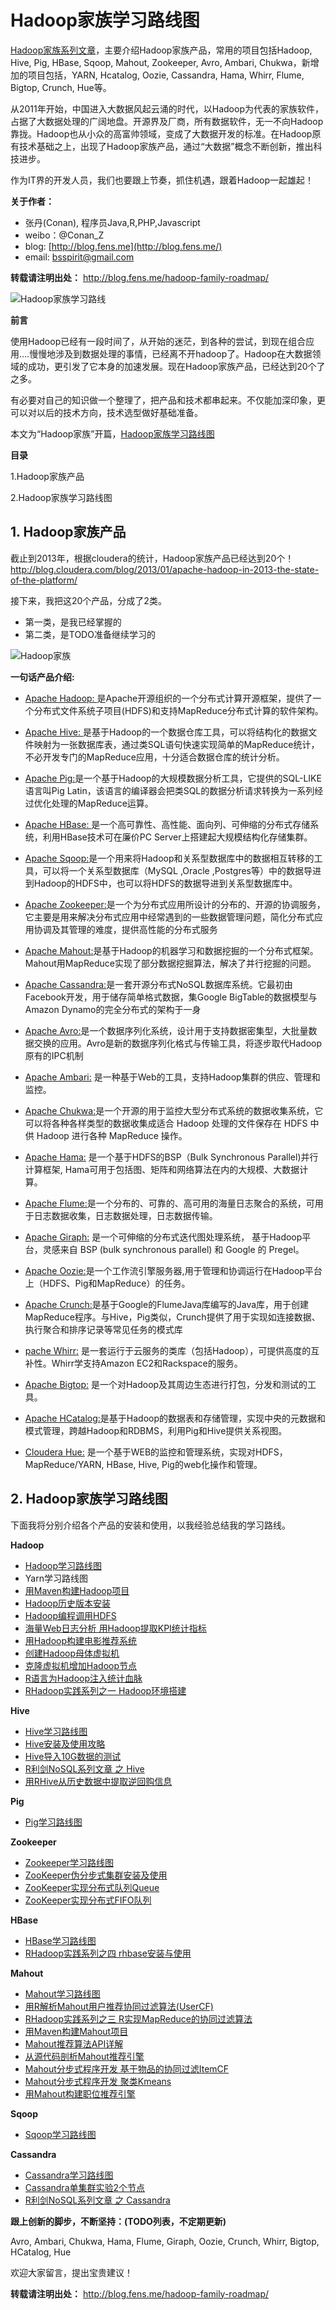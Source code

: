Hadoop家族学习路线图
=======================

[Hadoop家族系列文章](http://blog.fens.me/series-hadoop-family/)，主要介绍Hadoop家族产品，常用的项目包括Hadoop, Hive, Pig, HBase, Sqoop, Mahout, Zookeeper, Avro, Ambari, Chukwa，新增加的项目包括，YARN, Hcatalog, Oozie, Cassandra, Hama, Whirr, Flume, Bigtop, Crunch, Hue等。

从2011年开始，中国进入大数据风起云涌的时代，以Hadoop为代表的家族软件，占据了大数据处理的广阔地盘。开源界及厂商，所有数据软件，无一不向Hadoop靠拢。Hadoop也从小众的高富帅领域，变成了大数据开发的标准。在Hadoop原有技术基础之上，出现了Hadoop家族产品，通过“大数据”概念不断创新，推出科技进步。

作为IT界的开发人员，我们也要跟上节奏，抓住机遇，跟着Hadoop一起雄起！

**关于作者：**

+ 张丹(Conan), 程序员Java,R,PHP,Javascript
+ weibo：@Conan_Z
+ blog: [http://blog.fens.me](http://blog.fens.me/)
+ email: bsspirit@gmail.com


**转载请注明出处：**
http://blog.fens.me/hadoop-family-roadmap/

![Hadoop家族学习路线](http://blog.fens.me/wp-content/uploads/2013/09/hadoopFamilyRoadmap.png)


**前言**

使用Hadoop已经有一段时间了，从开始的迷茫，到各种的尝试，到现在组合应用….慢慢地涉及到数据处理的事情，已经离不开hadoop了。Hadoop在大数据领域的成功，更引发了它本身的加速发展。现在Hadoop家族产品，已经达到20个了之多。

有必要对自己的知识做一个整理了，把产品和技术都串起来。不仅能加深印象，更可以对以后的技术方向，技术选型做好基础准备。

本文为“Hadoop家族”开篇，[Hadoop家族学习路线图](http://blog.fens.me/hadoop-family-roadmap/)

**目录**

1.Hadoop家族产品

2.Hadoop家族学习路线图

## 1. Hadoop家族产品

截止到2013年，根据cloudera的统计，Hadoop家族产品已经达到20个！
http://blog.cloudera.com/blog/2013/01/apache-hadoop-in-2013-the-state-of-the-platform/

接下来，我把这20个产品，分成了2类。

+ 第一类，是我已经掌握的
+ 第二类，是TODO准备继续学习的

![Hadoop家族](http://blog.fens.me/wp-content/uploads/2013/09/HadoopFamilySmall.png)

**一句话产品介绍:**

+ [Apache Hadoop: ](http://hadoop.apache.org/)是Apache开源组织的一个分布式计算开源框架，提供了一个分布式文件系统子项目(HDFS)和支持MapReduce分布式计算的软件架构。

+ [Apache Hive: ](http://hive.apache.org/)是基于Hadoop的一个数据仓库工具，可以将结构化的数据文件映射为一张数据库表，通过类SQL语句快速实现简单的MapReduce统计，不必开发专门的MapReduce应用，十分适合数据仓库的统计分析。
+ [Apache Pig:](http://pig.apache.org/)是一个基于Hadoop的大规模数据分析工具，它提供的SQL-LIKE语言叫Pig Latin，该语言的编译器会把类SQL的数据分析请求转换为一系列经过优化处理的MapReduce运算。

+ [Apache HBase: ](http://hbase.apache.org/)是一个高可靠性、高性能、面向列、可伸缩的分布式存储系统，利用HBase技术可在廉价PC Server上搭建起大规模结构化存储集群。

+ [Apache Sqoop:](http://sqoop.apache.org/)是一个用来将Hadoop和关系型数据库中的数据相互转移的工具，可以将一个关系型数据库（MySQL ,Oracle ,Postgres等）中的数据导进到Hadoop的HDFS中，也可以将HDFS的数据导进到关系型数据库中。

+ [Apache Zookeeper:](http://zookeeper.apache.org/)是一个为分布式应用所设计的分布的、开源的协调服务，它主要是用来解决分布式应用中经常遇到的一些数据管理问题，简化分布式应用协调及其管理的难度，提供高性能的分布式服务

+ [Apache Mahout:](http://mahout.apache.org/)是基于Hadoop的机器学习和数据挖掘的一个分布式框架。Mahout用MapReduce实现了部分数据挖掘算法，解决了并行挖掘的问题。

+ [Apache Cassandra:](http://cassandra.apache.org/)是一套开源分布式NoSQL数据库系统。它最初由Facebook开发，用于储存简单格式数据，集Google BigTable的数据模型与Amazon Dynamo的完全分布式的架构于一身

+ [Apache Avro:](http://avro.apache.org/)是一个数据序列化系统，设计用于支持数据密集型，大批量数据交换的应用。Avro是新的数据序列化格式与传输工具，将逐步取代Hadoop原有的IPC机制

+ [Apache Ambari:](http://incubator.apache.org/ambari/) 是一种基于Web的工具，支持Hadoop集群的供应、管理和监控。

+ [Apache Chukwa:](http://incubator.apache.org/chukwa/)是一个开源的用于监控大型分布式系统的数据收集系统，它可以将各种各样类型的数据收集成适合 Hadoop 处理的文件保存在 HDFS 中供 Hadoop 进行各种 MapReduce 操作。

+ [Apache Hama:](http://hama.apache.org/) 是一个基于HDFS的BSP（Bulk Synchronous Parallel)并行计算框架, Hama可用于包括图、矩阵和网络算法在内的大规模、大数据计算。

+ [Apache Flume:](http://flume.apache.org/)是一个分布的、可靠的、高可用的海量日志聚合的系统，可用于日志数据收集，日志数据处理，日志数据传输。

+ [Apache Giraph:](http://giraph.apache.org/) 是一个可伸缩的分布式迭代图处理系统， 基于Hadoop平台，灵感来自 BSP (bulk synchronous parallel) 和 Google 的 Pregel。

+ [Apache Oozie:](http://oozie.apache.org/)是一个工作流引擎服务器,用于管理和协调运行在Hadoop平台上（HDFS、Pig和MapReduce）的任务。

+ [Apache Crunch:](http://incubator.apache.org/crunch/)是基于Google的FlumeJava库编写的Java库，用于创建MapReduce程序。与Hive，Pig类似，Crunch提供了用于实现如连接数据、执行聚合和排序记录等常见任务的模式库

+ [pache Whirr:](http://whirr.apache.org/) 是一套运行于云服务的类库（包括Hadoop），可提供高度的互补性。Whirr学支持Amazon EC2和Rackspace的服务。

+ [Apache Bigtop:](http://bigtop.apache.org/) 是一个对Hadoop及其周边生态进行打包，分发和测试的工具。

+ [Apache HCatalog:](http://incubator.apache.org/hcatalog/)是基于Hadoop的数据表和存储管理，实现中央的元数据和模式管理，跨越Hadoop和RDBMS，利用Pig和Hive提供关系视图。

+ [Cloudera Hue:](http://cloudera.github.io/hue/) 是一个基于WEB的监控和管理系统，实现对HDFS，MapReduce/YARN, HBase, Hive, Pig的web化操作和管理。


## 2. Hadoop家族学习路线图

下面我将分别介绍各个产品的安装和使用，以我经验总结我的学习路线。

**Hadoop**

+ [Hadoop学习路线图](http://blog.fens.me/hadoop-core-roadmap/)
+ Yarn学习路线图
+ [用Maven构建Hadoop项目](http://blog.fens.me/hadoop-maven-eclipse/)
+ [Hadoop历史版本安装](http://blog.fens.me/hadoop-history-source-install/)
+ [Hadoop编程调用HDFS](http://blog.fens.me/hadoop-hdfs-api/)
+ [海量Web日志分析 用Hadoop提取KPI统计指标](http://blog.fens.me/hadoop-mapreduce-log-kpi/)
+ [用Hadoop构建电影推荐系统](http://blog.fens.me/hadoop-mapreduce-recommand/)
+ [创建Hadoop母体虚拟机](http://blog.fens.me/hadoop-base-kvm/)
+ [克隆虚拟机增加Hadoop节点](http://blog.fens.me/hadoop-clone-node/)
+ [R语言为Hadoop注入统计血脉](http://blog.fens.me/r-hadoop-intro/)
+ [RHadoop实践系列之一 Hadoop环境搭建](http://blog.fens.me/rhadoop-hadoop/)

**Hive**

+ [Hive学习路线图](http://blog.fens.me/hadoop-hive-roadmap/)
+ [Hive安装及使用攻略](http://blog.fens.me/hadoop-hive-intro/)
+ [Hive导入10G数据的测试](http://blog.fens.me/hadoop-hive-10g/)
+ [R利剑NoSQL系列文章 之 Hive](http://blog.fens.me/nosql-r-hive/)
+ [用RHive从历史数据中提取逆回购信息](http://blog.fens.me/finance-rhive-repurchase/)

**Pig**

+ [Pig学习路线图](http://blog.fens.me/hadoop-pig-roadmap/)

**Zookeeper**

+ [Zookeeper学习路线图](http://blog.fens.me/hadoop-zookeeper-roadmap/)
+ [ZooKeeper伪分步式集群安装及使用](http://blog.fens.me/hadoop-zookeeper-intro/)
+ [ZooKeeper实现分布式队列Queue](http://blog.fens.me/zookeeper-queue/)
+ [ZooKeeper实现分布式FIFO队列](http://blog.fens.me/zookeeper-queue-fifo/)

**HBase**

+ [HBase学习路线图](http://blog.fens.me/hadoop-hbase-roadmap/)
+ [RHadoop实践系列之四  rhbase安装与使用](http://blog.fens.me/rhadoop-hbase-rhase/)

**Mahout**

+ [Mahout学习路线图](http://blog.fens.me/hadoop-mahout-roadmap/)
+ [用R解析Mahout用户推荐协同过滤算法(UserCF)](http://blog.fens.me/r-mahout-usercf/)
+ [RHadoop实践系列之三 R实现MapReduce的协同过滤算法](http://blog.fens.me/rhadoop-mapreduce-rmr/)
+ [用Maven构建Mahout项目](http://blog.fens.me/hadoop-mahout-maven-eclipse/)
+ [Mahout推荐算法API详解](http://blog.fens.me/mahout-recommendation-api/)
+ [从源代码剖析Mahout推荐引擎](http://blog.fens.me/mahout-recommend-engine/)
+ [Mahout分步式程序开发 基于物品的协同过滤ItemCF](http://blog.fens.me/hadoop-mahout-mapreduce-itemcf/)
+ [Mahout分步式程序开发 聚类Kmeans](http://blog.fens.me/hadoop-mahout-kmeans/)
+ [用Mahout构建职位推荐引擎](http://blog.fens.me/hadoop-mahout-recommend-job/)

**Sqoop**

+ [Sqoop学习路线图](http://blog.fens.me/hadoop-sqoop-roadmap/)

**Cassandra**

+ [Cassandra学习路线图](http://blog.fens.me/hadoop-cassandra-roadmap/)
+ [Cassandra单集群实验2个节点](http://blog.fens.me/cassandra-clustor/)
+ [R利剑NoSQL系列文章 之 Cassandra](http://blog.fens.me/nosql-r-cassandra/)


**跟上创新的脚步，不断坚持：(TODO列表，不定期更新)**

Avro, Ambari, Chukwa, Hama, Flume, Giraph, Oozie, Crunch, Whirr, Bigtop, HCatalog, Hue

欢迎大家留言，提出宝贵建议！


**转载请注明出处：**
http://blog.fens.me/hadoop-family-roadmap/












